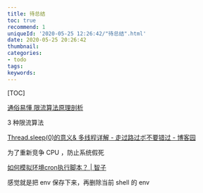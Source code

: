 ```yaml
---
title: 待总结
toc: true
recommend: 1
uniqueId: '2020-05-25 12:26:42/"待总结".html'
date: 2020-05-25 20:26:42
thumbnail:
categories:
- todo
tags:
keywords:
---
```


[TOC]

<!--more-->



[通俗易懂 限流算法原理剖析](https://mp.weixin.qq.com/s/MA1CLXdknLvnPV_s3ZQUSg)

3 种限流算法

[Thread.sleep(0)的意义& 多线程详解 - 走过路过ボ不要错过 - 博客园](https://www.cnblogs.com/keyyang/p/4128424.html)

为了重新竞争 CPU ，防止系统假死

[如何模拟环境cron执行脚本？ | 智子](https://www.tracholar.top/2018/07/19/how-to-simulate-the-environment-cron-executes-a-script-with/)

感觉就是把 env 保存下来，再删除当前 shell 的 env

